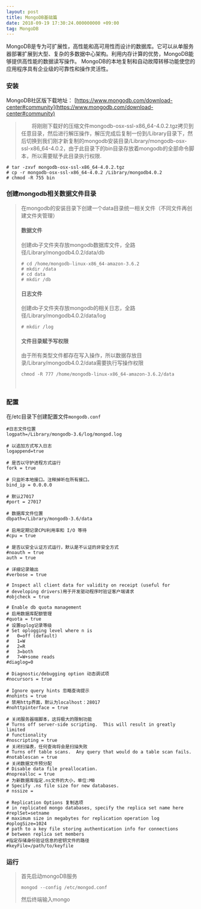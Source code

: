 ```yaml
---
layout: post
title: MongoDB基础篇
date: 2018-09-19 17:30:24.000000000 +09:00
tag: MongoDB
---
```


MongoDB是专为可扩展性，高性能和高可用性而设计的数据库。它可以从单服务器部署扩展到大型、复杂的多数据中心架构。利用内存计算的优势，MongoDB能够提供高性能的数据读写操作。 MongoDB的本地复制和自动故障转移功能使您的应用程序具有企业级的可靠性和操作灵活性。

### 安装
MongoDB社区版下载地址： [https://www.mongodb.com/download-center#community](https://www.mongodb.com/download-center#community)

>&emsp;&emsp;将刚刚下载好的压缩文件mongodb-osx-ssl-x86_64-4.0.2.tgz拷贝到任意目录，然后进行解压操作，解压完成后复制一份到/Library目录下，然后切换到我们刚才新复制的mongodb安装目录/Library/mongodb-osx-ssl-x86_64-4.0.2，由于此目录下的bin目录存放着mongodb的全部命令脚本，所以需要赋予此目录执行权限.
```
# tar -zxvf mongodb-osx-ssl-x86_64-4.0.2.tgz
# cp -r mongodb-osx-ssl-x86_64-4.0.2 /Library/mongodb4.0.2
# chmod -R 755 bin
```

### 创建mongodb相关数据文件目录
>在mongodb的安装目录下创建一个data目录统一相关文件（不同文件再创建文件夹管理）
>#### 数据文件
>创建db子文件夹存放mongodb数据库文件，全路径/Library/mongodb4.0.2/data/db
>```
># cd /home/mongodb-linux-x86_64-amazon-3.6.2
># mkdir /data
># cd data
># mkdir /db
>```
>#### 日志文件 
>创建db子文件夹存放mongodb的相关日志，全路径/Library/mongodb4.0.2/data/log
>```
># mkdir /log
>```
>#### 文件目录赋予写权限 
>由于所有类型文件都存在写入操作，所以数据存放目录/Library/mongodb4.0.2/data需要执行写操作权限
>```
>chmod -R 777 /home/mongodb-linux-x86_64-amazon-3.6.2/data
>```
>&emsp;&emsp;

### 配置

在/etc目录下创建配置文件`mongodb.conf`

```
#日志文件位置
logpath=/Library/mongodb-3.6/log/mongod.log

# 以追加方式写入日志
logappend=true

# 是否以守护进程方式运行
fork = true

# 只监听本地接口。注释掉听在所有接口。
bind_ip = 0.0.0.0

# 默认27017
#port = 27017

# 数据库文件位置
dbpath=/Library/mongodb-3.6/data

# 启用定期记录CPU利用率和 I/O 等待
#cpu = true

# 是否以安全认证方式运行，默认是不认证的非安全方式
#noauth = true
auth = true

# 详细记录输出
#verbose = true

# Inspect all client data for validity on receipt (useful for
# developing drivers)用于开发驱动程序时验证客户端请求
#objcheck = true

# Enable db quota management
# 启用数据库配额管理
#quota = true
# 设置oplog记录等级
# Set oplogging level where n is
#   0=off (default)
#   1=W
#   2=R
#   3=both
#   7=W+some reads
#diaglog=0

# Diagnostic/debugging option 动态调试项
#nocursors = true

# Ignore query hints 忽略查询提示
#nohints = true
# 禁用http界面，默认为localhost：28017
#nohttpinterface = true

# 关闭服务器端脚本，这将极大的限制功能
# Turns off server-side scripting.  This will result in greatly limited
# functionality
#noscripting = true
# 关闭扫描表，任何查询将会是扫描失败
# Turns off table scans.  Any query that would do a table scan fails.
#notablescan = true
# 关闭数据文件预分配
# Disable data file preallocation.
#noprealloc = true
# 为新数据库指定.ns文件的大小，单位:MB
# Specify .ns file size for new databases.
# nssize =

# Replication Options 复制选项
# in replicated mongo databases, specify the replica set name here
#replSet=setname
# maximum size in megabytes for replication operation log
#oplogSize=1024
# path to a key file storing authentication info for connections
# between replica set members
#指定存储身份验证信息的密钥文件的路径
#keyFile=/path/to/keyfile
```

### 运行
>首先启动mongoDB服务
>```
>mongod --config /etc/mongod.conf
>```
>然后终端输入mongo
